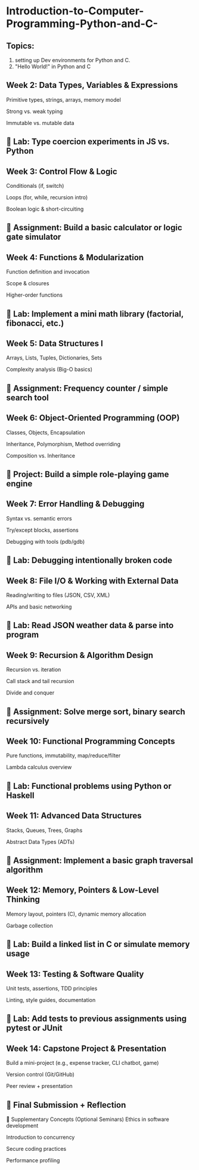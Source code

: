 # Introduction-to-Computer-Programming-Python-and-C-
## Topics:
1. setting up Dev environments for Python and C.
2. "Hello World!" in Python and C

## Week 2: Data Types, Variables & Expressions
Primitive types, strings, arrays, memory model

Strong vs. weak typing

Immutable vs. mutable data

🧪 Lab: Type coercion experiments in JS vs. Python
---
## Week 3: Control Flow & Logic
Conditionals (if, switch)

Loops (for, while, recursion intro)

Boolean logic & short-circuiting

🧪 Assignment: Build a basic calculator or logic gate simulator
---
## Week 4: Functions & Modularization
Function definition and invocation

Scope & closures

Higher-order functions

🧪 Lab: Implement a mini math library (factorial, fibonacci, etc.)
---
## Week 5: Data Structures I
Arrays, Lists, Tuples, Dictionaries, Sets

Complexity analysis (Big-O basics)

🧪 Assignment: Frequency counter / simple search tool
---
## Week 6: Object-Oriented Programming (OOP)
Classes, Objects, Encapsulation

Inheritance, Polymorphism, Method overriding

Composition vs. Inheritance

🧪 Project: Build a simple role-playing game engine
---
## Week 7: Error Handling & Debugging
Syntax vs. semantic errors

Try/except blocks, assertions

Debugging with tools (pdb/gdb)

🧪 Lab: Debugging intentionally broken code
---
## Week 8: File I/O & Working with External Data
Reading/writing to files (JSON, CSV, XML)

APIs and basic networking

🧪 Lab: Read JSON weather data & parse into program
---
## Week 9: Recursion & Algorithm Design
Recursion vs. iteration

Call stack and tail recursion

Divide and conquer

🧪 Assignment: Solve merge sort, binary search recursively
---
## Week 10: Functional Programming Concepts
Pure functions, immutability, map/reduce/filter

Lambda calculus overview

🧪 Lab: Functional problems using Python or Haskell
---
## Week 11: Advanced Data Structures
Stacks, Queues, Trees, Graphs

Abstract Data Types (ADTs)

🧪 Assignment: Implement a basic graph traversal algorithm
---
## Week 12: Memory, Pointers & Low-Level Thinking
Memory layout, pointers (C), dynamic memory allocation

Garbage collection

🧪 Lab: Build a linked list in C or simulate memory usage
---
## Week 13: Testing & Software Quality
Unit tests, assertions, TDD principles

Linting, style guides, documentation

🧪 Lab: Add tests to previous assignments using pytest or JUnit
---
## Week 14: Capstone Project & Presentation
Build a mini-project (e.g., expense tracker, CLI chatbot, game)

Version control (Git/GitHub)

Peer review + presentation

🧪 Final Submission + Reflection
---
🧠 Supplementary Concepts (Optional Seminars)
Ethics in software development

Introduction to concurrency

Secure coding practices

Performance profiling

